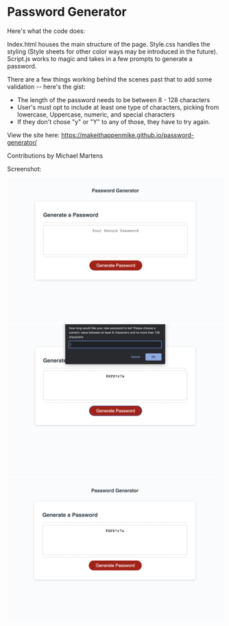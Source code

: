 # Password Generator

Here's what the code does:

Index.html houses the main structure of the page. Style.css handles the styling (Style sheets for other color ways may be introduced in the future). Script.js works to magic and takes in a few prompts to generate a password.

There are a few things working behind the scenes past that to add some validation -- here's the gist:

- The length of the password needs to be between 8 - 128 characters
- User's must opt to include at least one type of characters, picking from lowercase, Uppercase, numeric, and special characters
- If they don't chose "y" or "Y" to any of those, they have to try again.

View the site here: <https://makeithappenmike.github.io/password-generator/>

Contributions by Michael Martens

Screenshot:

<img src="assets/app_before.png" alt="screenshot of password generator" />
<br>
<img src="assets/app_during.png" alt="screenshot of password generator" />
<br>
<img src="assets/app_after.png" alt="screenshot of password generator" />
